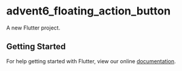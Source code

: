 # advent6_floating_action_button

A new Flutter project.

## Getting Started

For help getting started with Flutter, view our online
[documentation](https://flutter.io/).
